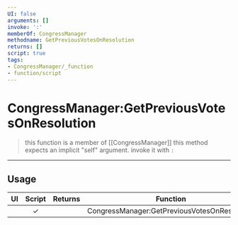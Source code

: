 ```yaml
---
UI: false
arguments: []
invoke: ':'
memberOf: CongressManager
methodname: GetPreviousVotesOnResolution
returns: []
script: true
tags:
- CongressManager/_function
- function/script
---
```

# CongressManager:GetPreviousVotesOnResolution
> this function is a member of [[CongressManager]]
> this method expects an implicit "self" argument. invoke it with `:`
-----
## Usage
|  UI | Script | Returns | Function | Arguments |
|:---:|:------:|-------:|:--------:|:---------|
| |✓||CongressManager:GetPreviousVotesOnResolution||
